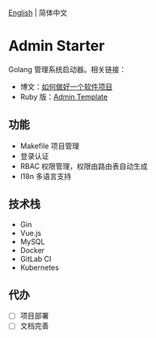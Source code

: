 [English](README.md) | 简体中文

# Admin Starter

Golang 管理系统启动器。相关链接：
- 博文：[如何做好一个软件项目](https://hdgcs.com/posts/28-how-to-make-better-project)
- Ruby 版：[Admin Template](https://github.com/songhuangcn/admin-template)

## 功能

- Makefile 项目管理
- 登录认证
- RBAC 权限管理，权限由路由表自动生成
- I18n 多语言支持

## 技术栈

- Gin
- Vue.js
- MySQL
- Docker
- GitLab CI
- Kubernetes

## 代办

- [ ] 项目部署
- [ ] 文档完善
